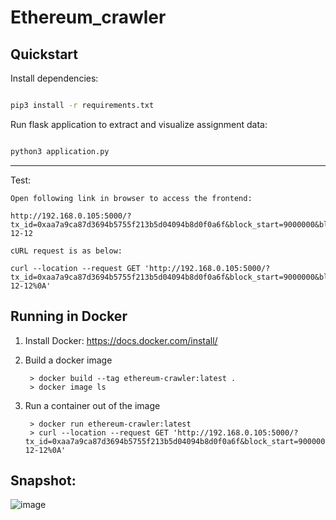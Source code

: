 # Ethereum_crawler

## Quickstart

Install dependencies:

```bash

pip3 install -r requirements.txt
```

Run flask application to extract and visualize assignment data:

```bash

python3 application.py

```


---

Test:

```
Open following link in browser to access the frontend:

http://192.168.0.105:5000/?tx_id=0xaa7a9ca87d3694b5755f213b5d04094b8d0f0a6f&block_start=9000000&block_end=9099999&date=2020-12-12

cURL request is as below:

curl --location --request GET 'http://192.168.0.105:5000/?tx_id=0xaa7a9ca87d3694b5755f213b5d04094b8d0f0a6f&block_start=9000000&block_end=9099999&date=2020-12-12%0A'
```



## Running in Docker

1. Install Docker: https://docs.docker.com/install/

2. Build a docker image
        
        > docker build --tag ethereum-crawler:latest .
        > docker image ls
        
        
3. Run a container out of the image  

        > docker run ethereum-crawler:latest
        > curl --location --request GET 'http://192.168.0.105:5000/?tx_id=0xaa7a9ca87d3694b5755f213b5d04094b8d0f0a6f&block_start=9000000&block_end=9099999&date=2020-12-12%0A'

        
## Snapshot: 

![image](https://user-images.githubusercontent.com/26508471/133064902-ed485248-7df8-45ce-811e-062278b1ca59.png)
